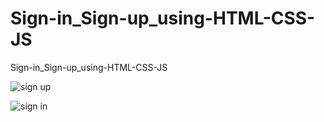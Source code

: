 # Sign-in_Sign-up_using-HTML-CSS-JS
Sign-in_Sign-up_using-HTML-CSS-JS

![sign up](https://github.com/ravindukelum/Sign-in_Sign-up_using-HTML-CSS-JS/assets/67100910/fc66b1e0-a879-42ee-8cfb-a112ff2e39fe)

![sign in](https://github.com/ravindukelum/Sign-in_Sign-up_using-HTML-CSS-JS/assets/67100910/26c940a3-0f03-4a89-8c3b-27eb6cf370f9)
